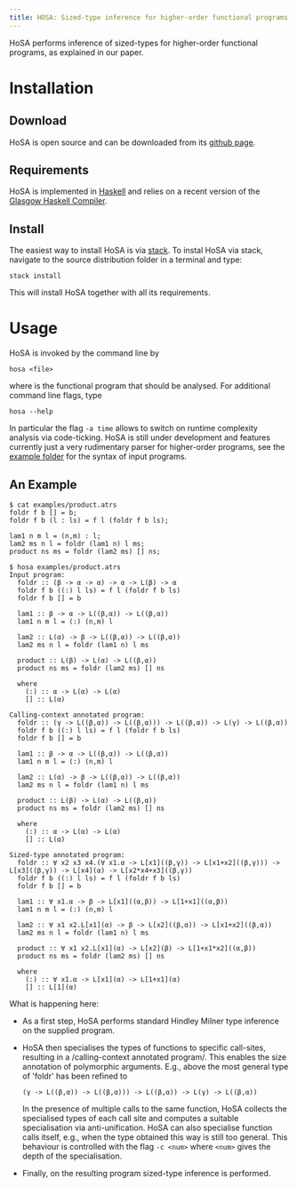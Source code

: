```yaml
---
title: HOSA: Sized-type inference for higher-order functional programs
---
```



HoSA performs inference of sized-types for higher-order functional programs,
as explained in our paper.


# Installation
## Download
HoSA is open source and can be downloaded from its [github page](https://github.com/mzini/hosa/tree/polymorph).

## Requirements
HoSA is implemented in [Haskell](https://www.haskell.org/) and relies on a recent version of the
[Glasgow Haskell Compiler](https://www.haskell.org/ghc/). 

## Install
The easiest way to install HoSA is via [stack](https://docs.haskellstack.org/en/stable/README/).
To instal HoSA via stack, navigate to the source distribution folder in a terminal and type:

~~~~~~~
stack install
~~~~~~~

This will install HoSA together with all its requirements.


# Usage
HoSA is invoked by the command line by

~~~~~~~
hosa <file>
~~~~~~~

where <file> is the functional program that should be analysed.
For additional command line flags, type

~~~~~~~
hosa --help
~~~~~~~

In particular the flag `-a time` allows to switch on runtime complexity analysis
via code-ticking.
HoSA is still under development and features currently just a very rudimentary
parser for higher-order programs, see the
[example folder](https://github.com/mzini/hosa/tree/polymorph/examples)
for the syntax of input programs.

## An Example

~~~~~~~
$ cat examples/product.atrs 
foldr f b [] = b;
foldr f b (l : ls) = f l (foldr f b ls);

lam1 n m l = (n,m) : l;
lam2 ms n l = foldr (lam1 n) l ms;
product ns ms = foldr (lam2 ms) [] ns;

$ hosa examples/product.atrs
Input program:
  foldr :: (β -> α -> α) -> α -> L(β) -> α
  foldr f b ((:) l ls) = f l (foldr f b ls)
  foldr f b [] = b
  
  lam1 :: β -> α -> L((β,α)) -> L((β,α))
  lam1 n m l = (:) (n,m) l
  
  lam2 :: L(α) -> β -> L((β,α)) -> L((β,α))
  lam2 ms n l = foldr (lam1 n) l ms
  
  product :: L(β) -> L(α) -> L((β,α))
  product ns ms = foldr (lam2 ms) [] ns
  
  where
    (:) :: α -> L(α) -> L(α)
    [] :: L(α)

Calling-context annotated program:
  foldr :: (γ -> L((β,α)) -> L((β,α))) -> L((β,α)) -> L(γ) -> L((β,α))
  foldr f b ((:) l ls) = f l (foldr f b ls)
  foldr f b [] = b
  
  lam1 :: β -> α -> L((β,α)) -> L((β,α))
  lam1 n m l = (:) (n,m) l
  
  lam2 :: L(α) -> β -> L((β,α)) -> L((β,α))
  lam2 ms n l = foldr (lam1 n) l ms
  
  product :: L(β) -> L(α) -> L((β,α))
  product ns ms = foldr (lam2 ms) [] ns
  
  where
    (:) :: α -> L(α) -> L(α)
    [] :: L(α)

Sized-type annotated program:
  foldr :: ∀ x2 x3 x4.(∀ x1.α -> L[x1]((β,γ)) -> L[x1+x2]((β,γ))) -> L[x3]((β,γ)) -> L[x4](α) -> L[x2*x4+x3]((β,γ))
  foldr f b ((:) l ls) = f l (foldr f b ls)
  foldr f b [] = b
  
  lam1 :: ∀ x1.α -> β -> L[x1]((α,β)) -> L[1+x1]((α,β))
  lam1 n m l = (:) (n,m) l
  
  lam2 :: ∀ x1 x2.L[x1](α) -> β -> L[x2]((β,α)) -> L[x1+x2]((β,α))
  lam2 ms n l = foldr (lam1 n) l ms
  
  product :: ∀ x1 x2.L[x1](α) -> L[x2](β) -> L[1+x1*x2]((α,β))
  product ns ms = foldr (lam2 ms) [] ns
  
  where
    (:) :: ∀ x1.α -> L[x1](α) -> L[1+x1](α)
    [] :: L[1](α)
~~~~~~~

What is happening here:

  * As a first step, HoSA performs standard Hindley Milner type inference on the supplied program.

  * HoSA then specialises the types of functions to specific call-sites, resulting in a
    /calling-context annotated program/. This enables the size annotation of polymorphic
    arguments. E.g., above the most general type of 'foldr' has been refined to

    ~~~~~~~
    (γ -> L((β,α)) -> L((β,α))) -> L((β,α)) -> L(γ) -> L((β,α))
    ~~~~~~~

    In the presence of multiple calls to the same function, HoSA collects the specialised
    types of each call site and computes a suitable specialisation via anti-unification.
    HoSA can also specialise function calls itself, e.g., when the type obtained this way is
    still too general. This behaviour is controlled with the flag `-c <num>` where `<num>` gives
    the depth of the specialisation.

  * Finally, on the resulting program sized-type inference is performed. 
